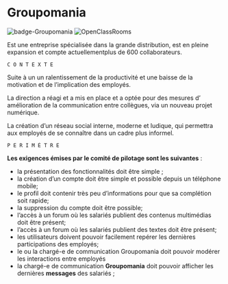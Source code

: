 # Groupomania

![badge-Groupomania](https://badgen.net/badge/Goupomania/Chat/orange)
![OpenClassRooms](https://badgen.net/badge/Projet_7/OC/purple)

Est une entreprise spécialisée dans la grande distribution, est en pleine expansion et compte actuellementplus de 600 collaborateurs.


    C O N T E X T E
Suite à un un ralentissement de la productivité et une baisse de la motivation et de l’implication des employés. 

La direction a réagi et a mis en place et a optée pour des mesures d’
amélioration de la communication entre collègues, via un nouveau projet numérique. 

La création d’un réseau social interne, moderne et ludique, qui permettra aux employés de se connaître dans un cadre plus informel.

    P E R I M È T R E
**Les exigences émises par le comité de pilotage sont les suivantes** :

* la présentation des fonctionnalités doit être simple ;
* la création d’un compte doit être simple et possible depuis un téléphone mobile;
* le profil doit contenir très peu d’informations pour que sa complétion soit rapide;
* la suppression du compte doit être possible;
* l’accès à un forum où les salariés publient des contenus multimédias doit être présent;
* l’accès à un forum où les salariés publient des textes doit être présent;
* les utilisateurs doivent pouvoir facilement repérer les dernières participations des employés;
* le ou la chargé-e de communication Groupomania doit pouvoir modérer les interactions entre
employés 
* la chargé-e de communication **Groupomania** doit pouvoir afficher les dernières **messages** des salariés ;

